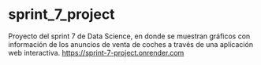 # sprint_7_project
Proyecto del sprint 7 de Data Science, en donde se muestran gráficos con información de los anuncios de venta de coches a través de una aplicación web interactiva.
https://sprint-7-project.onrender.com
